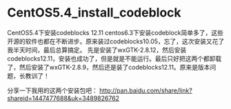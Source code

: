 # CentOS5.4_install_codeblock

CentOS5.4下安装codeblocks 12.11
centos6.3下安装codeblock简单多了，这些开源的软件也都在不断进步。原来装过codeblocks10.05，忘了，这次安装又花了我半天时间，最后总算搞定。 先是安装了wxGTK-2.8.12，然后安装codeblocks12.11，安装也成功了，但是就是不能运行。最后只好把这两个都卸载了，然后安装了wxGTK-2.8.9，然后还是装了codeblocks12.11。原来是版本问题，长教训了！

分享一下我用的这两个安装包吧： http://pan.baidu.com/share/link?shareid=1447477688&uk=3489826762
